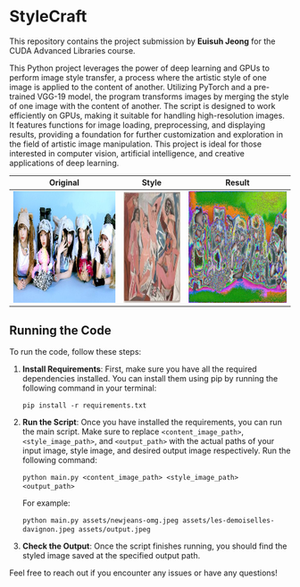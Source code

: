 # StyleCraft

This repository contains the project submission by **Euisuh Jeong** for the CUDA Advanced Libraries course. 

This Python project leverages the power of deep learning and GPUs to perform image style transfer, a process where the artistic style of one image is applied to the content of another. Utilizing PyTorch and a pre-trained VGG-19 model, the program transforms images by merging the style of one image with the content of another. The script is designed to work efficiently on GPUs, making it suitable for handling high-resolution images. It features functions for image loading, preprocessing, and displaying results, providing a foundation for further customization and exploration in the field of artistic image manipulation. This project is ideal for those interested in computer vision, artificial intelligence, and creative applications of deep learning.

| Original | Style | Result |
|----------|-------|--------|
| <img src="assets/newjeans-omg.jpeg" height="200"/> | <img src="assets/les-demoiselles-davignon.jpeg" height="200"/> | <img src="assets/out1.jpeg" height="200"/> |



## Running the Code

To run the code, follow these steps:

1. **Install Requirements**: First, make sure you have all the required dependencies installed. You can install them using pip by running the following command in your terminal:

    ```
    pip install -r requirements.txt
    ```

2. **Run the Script**: Once you have installed the requirements, you can run the main script. Make sure to replace `<content_image_path>`, `<style_image_path>`, and `<output_path>` with the actual paths of your input image, style image, and desired output image respectively. Run the following command:

    ```
    python main.py <content_image_path> <style_image_path> <output_path>
    ```

    For example:

    ```
    python main.py assets/newjeans-omg.jpeg assets/les-demoiselles-davignon.jpeg assets/output.jpeg
    ```

3. **Check the Output**: Once the script finishes running, you should find the styled image saved at the specified output path.

Feel free to reach out if you encounter any issues or have any questions!
